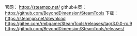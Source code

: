 官网：
https://steampp.net/
github主页：
https://github.com/BeyondDimension/SteamTools
下载：
https://steampp.net/download
https://gitee.com/rmbgame/SteamTools/releases/tag/3.0.0-rc.9
https://github.com/BeyondDimension/SteamTools/releases/
